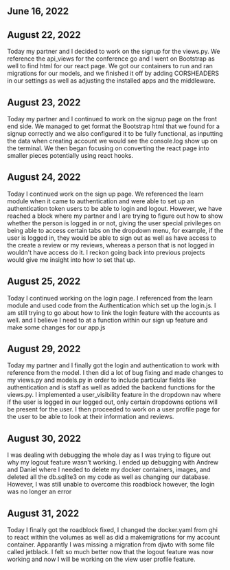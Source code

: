 ## June 16, 2022

## August 22, 2022
Today my partner and I decided to work on the signup for the views.py. We reference the api_views for the conference go and I went on Bootstrap as well to find html for our react page. We got our containers to run and ran migrations for our models, and we finished it off by adding CORSHEADERS in our settings as well as adjusting the installed apps and the middleware.

## August 23, 2022
Today my partner and I continued to work on the signup page on the front end side. We managed to get format the Bootstrap html that we found for a signup correctly and we also configured it to be fully functional, as inputting the data when creating account we would see the console.log show up on the terminal. We then began focusing on converting the react page into smaller pieces potentially using react hooks.

## August 24, 2022
Today I continued work on the sign up page. We referenced the learn module when it came to authentication and were able to set up an authentication token users to be able to login and logout. However, we have reached a block where my partner and I are trying to figure out how to show whether the person is logged in or not, giving the user special privileges on being able to access certain tabs on the dropdown menu, for example, if the user is logged in, they would be able to sign out as well as have access to the create a review or my reviews, whereas a person that is not logged in wouldn't have access do it. I reckon going back into previous projects would give me insight into how to set that up.

## August 25, 2022
Today I continued working on the login page. I referenced from the learn module and used code from the Authentication which set up the login.js. I am still trying to go about how to link the login feature with the accounts as well. and I believe I need to at a function within our sign up feature and make some changes for our app.js

## August 29, 2022
Today my partner and I finally got the login and authentication to work with reference from the model. I then did a lot of bug fixing and made changes to my views.py and models.py in order to include particular fields like authentication and is staff as well as added the backend functions for the views.py. I implemented a user_visibility feature in the dropdown nav where if the user is logged in our logged out, only certain dropdowns options will be present for the user. I then proceeded to work on a user profile page for the user to be able to look at their information and reviews.

## August 30, 2022
I was dealing with debugging the whole day as I was trying to figure out why my logout feature wasn't working. I ended up debugging with Andrew and Daniel where I needed to delete my docker containers, images, and deleted all the db.sqlite3 on my code as well as changing our database. However, I was still unable to overcome this roadblock however, the login was no longer an error

## August 31, 2022
Today I finally got the roadblock fixed, I changed the docker.yaml from ghi to react within the volumes as well as did a makemigrations for my account container. Apparantly I was missing a migration from djwto with some file called jetblack. I felt so much better now that the logout feature was now working and now I will be working on the view user profile feature.